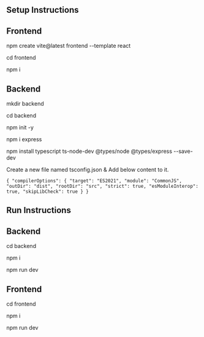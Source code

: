 ## Setup Instructions

## Frontend

npm create vite@latest frontend --template react

cd frontend

npm i

## Backend

mkdir backend

cd backend

npm init -y

npm i express

npm install typescript ts-node-dev @types/node @types/express --save-dev

Create a new file named tsconfig.json & Add below content to it.

`{
  "compilerOptions": {
    "target": "ES2021",
    "module": "CommonJS",
    "outDir": "dist",
    "rootDir": "src",
    "strict": true,
    "esModuleInterop": true,
    "skipLibCheck": true
  }
}`

## Run Instructions

## Backend

cd backend

npm i

npm run dev

## Frontend

cd frontend

npm i

npm run dev
